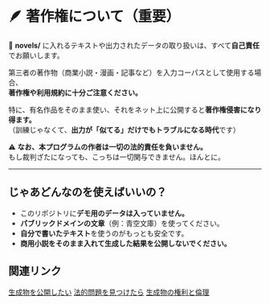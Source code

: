 # 🪶 著作権について（重要）

📁 **novels/** に入れるテキストや出力されたデータの取り扱いは、すべて**自己責任**でお願いします。

第三者の著作物（商業小説・漫画・記事など）を入力コーパスとして使用する場合、  
**著作権や利用規約に十分ご注意ください。**

特に、有名作品をそのまま使い、それをネット上に公開すると**著作権侵害になり得ます。**  
（訓練じゃなくて、**出力が「似てる」だけでもトラブルになる時代**です）

⚠️ **なお、本プログラムの作者は一切の法的責任を負いません。**  
もし裁判ざたになっても、こっちは一切関与できません。ほんとに。

---

## じゃあどんなのを使えばいいの？

- このリポジトリに**デモ用のデータは入っていません。**  
- **パブリックドメインの文章**（例：青空文庫）を使ってください。  
- **自分で書いたテキスト**を使うのがもっとも安全です。  
- **商用小説をそのまま入れて生成した結果を公開しないでください。**

## 関連リンク

[生成物を公開したい](/docs/FAQ/生成物を公開したい.md)
[法的問題を見つけたら](/docs/FAQ/法的問題を見つけたら.md)
[生成物の権利と倫理](/docs/FAQ/生成物の権利と倫理.md)